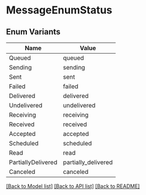 # MessageEnumStatus

## Enum Variants

| Name | Value |
|---- | -----|
| Queued | queued |
| Sending | sending |
| Sent | sent |
| Failed | failed |
| Delivered | delivered |
| Undelivered | undelivered |
| Receiving | receiving |
| Received | received |
| Accepted | accepted |
| Scheduled | scheduled |
| Read | read |
| PartiallyDelivered | partially_delivered |
| Canceled | canceled |


[[Back to Model list]](../README.md#documentation-for-models) [[Back to API list]](../README.md#documentation-for-api-endpoints) [[Back to README]](../README.md)



